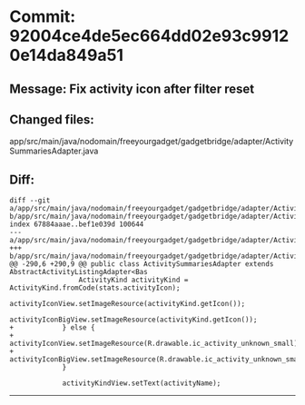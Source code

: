 # Commit: 92004ce4de5ec664dd02e93c99120e14da849a51
## Message: Fix activity icon after filter reset
## Changed files:
app/src/main/java/nodomain/freeyourgadget/gadgetbridge/adapter/ActivitySummariesAdapter.java

## Diff:
```
diff --git a/app/src/main/java/nodomain/freeyourgadget/gadgetbridge/adapter/ActivitySummariesAdapter.java b/app/src/main/java/nodomain/freeyourgadget/gadgetbridge/adapter/ActivitySummariesAdapter.java
index 67884aaae..bef1e039d 100644
--- a/app/src/main/java/nodomain/freeyourgadget/gadgetbridge/adapter/ActivitySummariesAdapter.java
+++ b/app/src/main/java/nodomain/freeyourgadget/gadgetbridge/adapter/ActivitySummariesAdapter.java
@@ -290,6 +290,9 @@ public class ActivitySummariesAdapter extends AbstractActivityListingAdapter<Bas
                 ActivityKind activityKind = ActivityKind.fromCode(stats.activityIcon);
                 activityIconView.setImageResource(activityKind.getIcon());
                 activityIconBigView.setImageResource(activityKind.getIcon());
+            } else {
+                activityIconView.setImageResource(R.drawable.ic_activity_unknown_small);
+                activityIconBigView.setImageResource(R.drawable.ic_activity_unknown_small);
             }
 
             activityKindView.setText(activityName);
```
-----------------------------------
